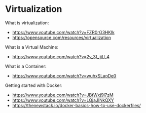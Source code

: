 # Virtualization

What is virtualization:  
- https://www.youtube.com/watch?v=FZR0rG3HKIk
- https://opensource.com/resources/virtualization

What is a Virtual Machine:  
- https://www.youtube.com/watch?v=2v_3f_jjLL4

What is a Container:
- https://www.youtube.com/watch?v=wuhxSLapDe0

Getting started with Docker:  
- https://www.youtube.com/watch?v=JBtWxj9l7zM
- https://www.youtube.com/watch?v=LQjaJINkQXY
- https://thenewstack.io/docker-basics-how-to-use-dockerfiles/
